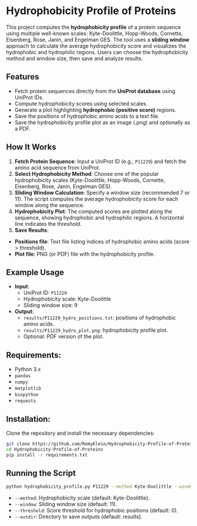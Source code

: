 # Hydrophobicity Profile of Proteins
 This project computes the **hydrophobicity profile** of a protein sequence using multiple well-known scales: Kyte-Doolittle, Hopp-Woods, Cornette, Eisenberg, Rose, Janin, and Engelman GES. The tool uses a **sliding window** approach to calculate the average hydrophobicity score and visualizes the hydrophobic and hydrophilic regions. Users can choose the hydrophobicity method and window size, then save and analyze results.

 ## **Features**
- Fetch protein sequences directly from the **UniProt database** using UniProt IDs.
- Compute hydrophobicity scores using selected scales.
- Generate a plot highlighting **hydrophobic (positive score)** regions.
- Save the positions of hydrophobic amino acids to a text file.
- Save the hydrophobicity profile plot as an image (.png) and optionally as a PDF.

## **How It Works**
1. **Fetch Protein Sequence**: Input a UniProt ID (e.g., `P11229`) and fetch the amino acid sequence from UniProt.
2. **Select Hydrophobicity Method**: Choose one of the popular hydrophobicity scales (Kyte-Doolittle, Hopp-Woods, Cornette, Eisenberg, Rose, Janin, Engelman GES).
3. **Sliding Window Calculation**: Specify a window size (recommended 7 or 11). The script computes the average hydrophobicity score for each window along the sequence.
4. **Hydrophobicity Plot**: The computed scores are plotted along the sequence, showing hydrophobic and hydrophilic regions. A horizontal line indicates the threshold.
5. **Save Results**: 
- **Positions file**: Text file listing indices of hydrophobic amino acids (score > threshold).
- **Plot file**: PNG (or PDF) file with the hydrophobicity profile.

## **Example Usage**
- **Input**: 
    - UniProt ID: `P11229`
    - Hydrophobicity scale: Kyte-Doolittle
    - Sliding window size: 9
- **Output**: 
    - `results/P11229_hydro_positions.txt`: positions of hydrophobic amino acids.
    - `results/P11229_hydro_plot.png`: hydrophobicity profile plot.
    - Optional: PDF version of the plot.

## **Requirements:**
- Python 3.x
- `pandas`
- `numpy`
- `matplotlib`
- `biopython`
- `requests`

## **Installation:**
Clone the repository and install the necessary dependencies:

```bash
git clone https://github.com/RemyKlein/Hydrophobicity-Profile-of-Proteins.git
cd Hydrophobicity-Profile-of-Proteins
pip install -r requirements.txt
```

## **Running the Script**
```bash
python hydrophobicity_profile.py P11229 --method Kyte-Doolittle --window 9 --threshold 0 --outdir results
```
- `--method`: Hydrophobicity scale (default: Kyte-Doolittle).
- `--window`: Sliding window size (default: 11).
- `--threshold`: Score threshold for hydrophobic positions (default: 0).
- `--outdir`: Directory to save outputs (default: results).